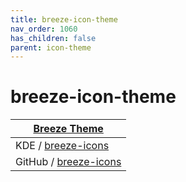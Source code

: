 ```yaml
---
title: breeze-icon-theme
nav_order: 1060
has_children: false
parent: icon-theme
---
```



# breeze-icon-theme

| [Breeze Theme](https://samwhelp.github.io/note-about-theme/read/desktop-theme/themes/breeze-theme.html) |
| --- |
| KDE / [breeze-icons](https://invent.kde.org/frameworks/breeze-icons) |
| GitHub / [breeze-icons](https://github.com/KDE/breeze-icons) |
